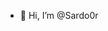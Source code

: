 - 👋 Hi, I’m @Sardo0r

<!---
Sardo0r/Sardo0r is a ✨ special ✨ repository because its `README.md` (this file) appears on your GitHub profile.
You can click the Preview link to take a look at your changes.
--->
